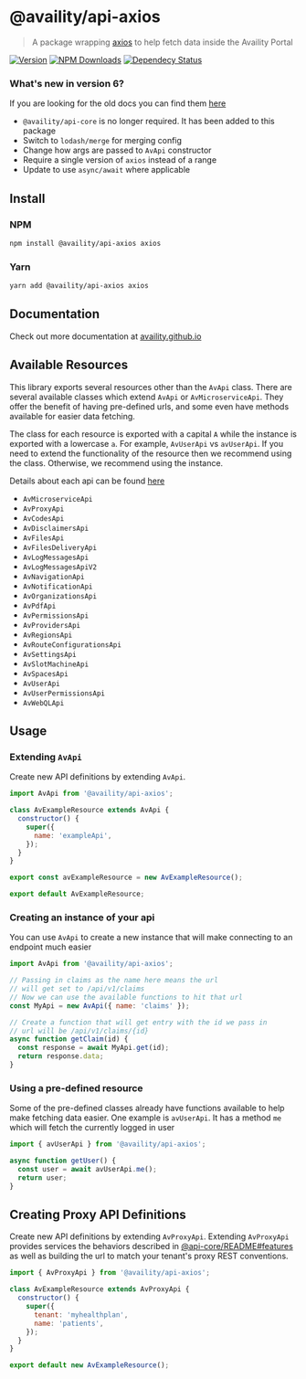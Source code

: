 # @availity/api-axios

> A package wrapping [axios](https://github.com/axios/axios) to help fetch data inside the Availity Portal

[![Version](https://img.shields.io/npm/v/@availity/api-axios.svg?style=for-the-badge)](https://www.npmjs.com/package/@availity/api-axios)
[![NPM Downloads](https://img.shields.io/npm/dt/@availity/api-axios.svg?style=for-the-badge)](https://www.npmjs.com/package/@availity/api-axios)
[![Dependecy Status](https://img.shields.io/librariesio/release/npm/@availity/api-axios?style=for-the-badge)](https://github.com/Availity/sdk-js/blob/master/packages/api-axios/package.json)

### What's new in version 6?

If you are looking for the old docs you can find them [here](./READMEv5)

- `@availity/api-core` is no longer required. It has been added to this package
- Switch to `lodash/merge` for merging config
- Change how args are passed to `AvApi` constructor
- Require a single version of `axios` instead of a range
- Update to use `async/await` where applicable

## Install

### NPM

```bash
npm install @availity/api-axios axios
```

### Yarn

```bash
yarn add @availity/api-axios axios
```

## Documentation

Check out more documentation at [availity.github.io](https://availity.github.io/sdk-js/api/getting-started)

## Available Resources

This library exports several resources other than the `AvApi` class. There are several available classes which extend `AvApi` or `AvMicroserviceApi`. They offer the benefit of having pre-defined urls, and some even have methods available for easier data fetching.

The class for each resource is exported with a capital `A` while the instance is exported with a lowercase `a`. For example, `AvUserApi` vs `avUserApi`. If you need to extend the functionality of the resource then we recommend using the class. Otherwise, we recommend using the instance.

Details about each api can be found [here](../api-axios/src/resources/README.md)

- `AvMicroserviceApi`
- `AvProxyApi`
- `AvCodesApi`
- `AvDisclaimersApi`
- `AvFilesApi`
- `AvFilesDeliveryApi`
- `AvLogMessagesApi`
- `AvLogMessagesApiV2`
- `AvNavigationApi`
- `AvNotificationApi`
- `AvOrganizationsApi`
- `AvPdfApi`
- `AvPermissionsApi`
- `AvProvidersApi`
- `AvRegionsApi`
- `AvRouteConfigurationsApi`
- `AvSettingsApi`
- `AvSlotMachineApi`
- `AvSpacesApi`
- `AvUserApi`
- `AvUserPermissionsApi`
- `AvWebQLApi`

## Usage

### Extending `AvApi`

Create new API definitions by extending `AvApi`.

```js
import AvApi from '@availity/api-axios';

class AvExampleResource extends AvApi {
  constructor() {
    super({
      name: 'exampleApi',
    });
  }
}

export const avExampleResource = new AvExampleResource();

export default AvExampleResource;
```

### Creating an instance of your api

You can use `AvApi` to create a new instance that will make connecting to an endpoint much easier

```js
import AvApi from '@availity/api-axios';

// Passing in claims as the name here means the url
// will get set to /api/v1/claims
// Now we can use the available functions to hit that url
const MyApi = new AvApi({ name: 'claims' });

// Create a function that will get entry with the id we pass in
// url will be /api/v1/claims/{id}
async function getClaim(id) {
  const response = await MyApi.get(id);
  return response.data;
}
```

### Using a pre-defined resource

Some of the pre-defined classes already have functions available to help make fetching data easier. One example is `avUserApi`. It has a method `me` which will fetch the currently logged in user

```js
import { avUserApi } from '@availity/api-axios';

async function getUser() {
  const user = await avUserApi.me();
  return user;
}
```

## Creating Proxy API Definitions

Create new API definitions by extending `AvProxyApi`. Extending `AvProxyApi` provides services the behaviors described in [@api-core/README#features](../api-core/README.md#features) as well as building the url to match your tenant's proxy REST conventions.

```js
import { AvProxyApi } from '@availity/api-axios';

class AvExampleResource extends AvProxyApi {
  constructor() {
    super({
      tenant: 'myhealthplan',
      name: 'patients',
    });
  }
}

export default new AvExampleResource();
```
